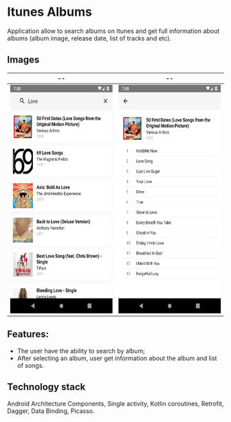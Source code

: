 # Itunes Albums

Application allow to search albums on Itunes and get full information about albums (album image, release date, list of tracks and etc).

## Images

--             |  --
:-------------------------:|:-------------------------:
<img src="https://github.com/android-design/ItunesAlbums/blob/master/screenshots/screenshot-1.png" width="300" height="533">  |  <img src="https://github.com/android-design/ItunesAlbums/blob/master/screenshots/screenshot-2.png" width="300" height="533">

## Features:
- The user have the ability to search by album;
- After selecting an album, user get information about the
album and list of songs.

## Technology stack
Android Architecture Components, Single activity, Kotlin coroutines, Retrofit, Dagger, Data Binding, Picasso.
